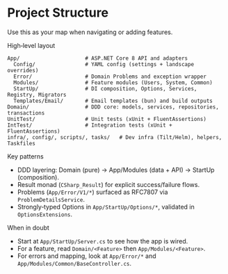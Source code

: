 # Project Structure

Use this as your map when navigating or adding features.

High‑level layout

```text
App/                     # ASP.NET Core 8 API and adapters
  Config/                # YAML config (settings + landscape overrides)
  Error/                 # Domain Problems and exception wrapper
  Modules/               # Feature modules (Users, System, Common)
  StartUp/               # DI composition, Options, Services, Registry, Migrators
  Templates/Email/       # Email templates (bun) and build outputs
Domain/                  # DDD core: models, services, repositories, transactions
UnitTest/                # Unit tests (xUnit + FluentAssertions)
IntTest/                 # Integration tests (xUnit + FluentAssertions)
infra/, config/, scripts/, tasks/   # Dev infra (Tilt/Helm), helpers, Taskfiles
```

Key patterns

- DDD layering: Domain (pure) → App/Modules (data + API) → StartUp (composition).
- Result monad (`CSharp_Result`) for explicit success/failure flows.
- Problems (`App/Error/V1/*`) surfaced as RFC7807 via `ProblemDetailsService`.
- Strongly‑typed Options in `App/StartUp/Options/*`, validated in `OptionsExtensions`.

When in doubt

- Start at `App/StartUp/Server.cs` to see how the app is wired.
- For a feature, read `Domain/<Feature>` then `App/Modules/<Feature>`.
- For errors and mapping, look at `App/Error/*` and `App/Modules/Common/BaseController.cs`.

